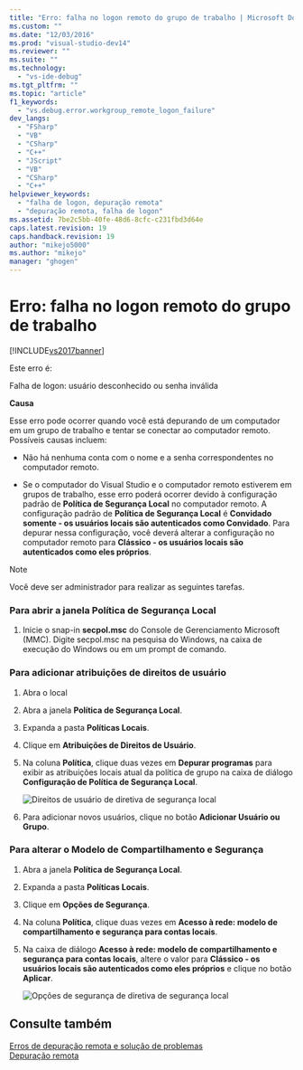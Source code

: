 ```yaml
---
title: "Erro: falha no logon remoto do grupo de trabalho | Microsoft Docs"
ms.custom: ""
ms.date: "12/03/2016"
ms.prod: "visual-studio-dev14"
ms.reviewer: ""
ms.suite: ""
ms.technology: 
  - "vs-ide-debug"
ms.tgt_pltfrm: ""
ms.topic: "article"
f1_keywords: 
  - "vs.debug.error.workgroup_remote_logon_failure"
dev_langs: 
  - "FSharp"
  - "VB"
  - "CSharp"
  - "C++"
  - "JScript"
  - "VB"
  - "CSharp"
  - "C++"
helpviewer_keywords: 
  - "falha de logon, depuração remota"
  - "depuração remota, falha de logon"
ms.assetid: 7be2c5bb-40fe-48d6-8cfc-c231fbd3d64e
caps.latest.revision: 19
caps.handback.revision: 19
author: "mikejo5000"
ms.author: "mikejo"
manager: "ghogen"
---
```

# Erro: falha no logon remoto do grupo de trabalho
[!INCLUDE[vs2017banner](../code-quality/includes/vs2017banner.md)]

Este erro é:  
  
 Falha de logon: usuário desconhecido ou senha inválida  
  
 **Causa**  
  
 Esse erro pode ocorrer quando você está depurando de um computador em um grupo de trabalho e tentar se conectar ao computador remoto.  Possíveis causas incluem:  
  
-   Não há nenhuma conta com o nome e a senha correspondentes no computador remoto.  
  
-   Se o computador do Visual Studio e o computador remoto estiverem em grupos de trabalho, esse erro poderá ocorrer devido à configuração padrão de **Política de Segurança Local** no computador remoto.  A configuração padrão de **Política de Segurança Local** é **Convidado somente \- os usuários locais são autenticados como Convidado**.  Para depurar nessa configuração, você deverá alterar a configuração no computador remoto para **Clássico \- os usuários locais são autenticados como eles próprios**.  
  
> [!NOTE]
>  Você deve ser administrador para realizar as seguintes tarefas.  
  
### Para abrir a janela Política de Segurança Local  
  
1.  Inicie o snap\-in **secpol.msc** do Console de Gerenciamento Microsoft \(MMC\).  Digite secpol.msc na pesquisa do Windows, na caixa de execução do Windows ou em um prompt de comando.  
  
### Para adicionar atribuições de direitos de usuário  
  
1.  Abra o local  
  
2.  Abra a janela **Política de Segurança Local**.  
  
3.  Expanda a pasta **Políticas Locais**.  
  
4.  Clique em **Atribuições de Direitos de Usuário**.  
  
5.  Na coluna **Política**, clique duas vezes em **Depurar programas** para exibir as atribuições locais atual da política de grupo na caixa de diálogo **Configuração de Política de Segurança Local**.  
  
     ![Direitos de usuário de diretiva de segurança local](~/debugger/media/dbg_err_localsecuritypolicy_userrightsdebugprograms.png "DBG\_ERR\_LocalSecurityPolicy\_UserRightsDebugPrograms")  
  
6.  Para adicionar novos usuários, clique no botão **Adicionar Usuário ou Grupo**.  
  
### Para alterar o Modelo de Compartilhamento e Segurança  
  
1.  Abra a janela **Política de Segurança Local**.  
  
2.  Expanda a pasta **Políticas Locais**.  
  
3.  Clique em **Opções de Segurança**.  
  
4.  Na coluna **Política**, clique duas vezes em **Acesso à rede: modelo de compartilhamento e segurança para contas locais**.  
  
5.  Na caixa de diálogo **Acesso à rede: modelo de compartilhamento e segurança para contas locais**, altere o valor para **Clássico \- os usuários locais são autenticados como eles próprios** e clique no botão **Aplicar**.  
  
     ![Opções de segurança de diretiva de segurança local](~/debugger/media/dbg_err_localsecuritypolicy_securityoptions_networkaccess.png "DBG\_ERR\_LocalSecurityPolicy\_SecurityOptions\_NetworkAccess")  
  
## Consulte também  
 [Erros de depuração remota e solução de problemas](../debugger/remote-debugging-errors-and-troubleshooting.md)   
 [Depuração remota](../debugger/remote-debugging.md)